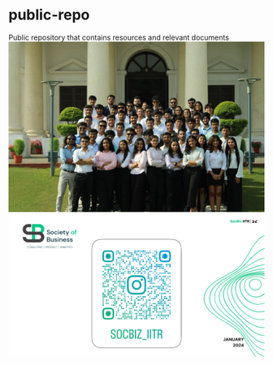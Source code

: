 # public-repo
Public repository that contains resources and relevant documents
![team24-25](https://github.com/socbiz-iitr/public-repo/blob/main/media/socbiz-team24.JPG)
![img1](https://github.com/socbiz-iitr/public-repo/blob/main/media/socbiz_slide1.png)
